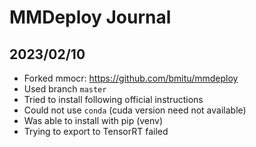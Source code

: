 # MMDeploy Journal

## 2023/02/10

- Forked mmocr: <https://github.com/bmitu/mmdeploy>
- Used branch `master`
- Tried to install following official instructions
- Could not use `conda` (cuda version need not available)
- Was able to install with pip (venv)
- Trying to export to TensorRT failed
